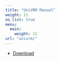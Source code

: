```yaml
---
title: "UniVRM Manual"
weight: 11
no_list: true
menu:
  main:
    weight: 11
url: "univrm/"
---
```


- [Download](https://github.com/vrm-c/UniVRM/releases)
